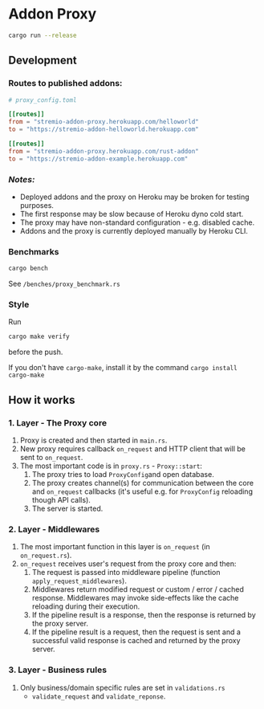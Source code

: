 # Addon Proxy

```bash
cargo run --release
```

## Development

### Routes to published addons:

```toml
# proxy_config.toml

[[routes]]
from = "stremio-addon-proxy.herokuapp.com/helloworld"
to = "https://stremio-addon-helloworld.herokuapp.com"

[[routes]]
from = "stremio-addon-proxy.herokuapp.com/rust-addon"
to = "https://stremio-addon-example.herokuapp.com"
```
 
### _Notes:_ 
  - Deployed addons and the proxy on Heroku may be broken for testing purposes. 
  - The first response may be slow because of Heroku dyno cold start.
  - The proxy may have non-standard configuration - e.g. disabled cache.
  - Addons and the proxy is currently deployed manually by Heroku CLI.

### Benchmarks

```bash
cargo bench
```
See `/benches/proxy_benchmark.rs`

### Style

Run
```bash
cargo make verify
```
before the push.

If you don't have `cargo-make`, install it by the command `cargo install cargo-make`
 
## How it works

### 1. Layer - The Proxy core

1. Proxy is created and then started in `main.rs`.
1. New proxy requires callback `on_request` and HTTP client that will be sent to `on_request`.
1. The most important code is in `proxy.rs` - `Proxy::start`:
   1. The proxy tries to load `ProxyConfig`and open database.
   1. The proxy creates channel(s) for communication between the core and `on_request` callbacks 
      (it's useful e.g. for `ProxyConfig` reloading though API calls).
   1. The server is started.
   
### 2. Layer - Middlewares

1. The most important function in this layer is `on_request` (in `on_request.rs`).
1. `on_request` receives user's request from the proxy core and then:
   1. The request is passed into middleware pipeline (function `apply_request_middlewares`).
   1. Middlewares return modified request or custom / error / cached response. 
      Middlewares may invoke side-effects like the cache reloading during their execution.
   1. If the pipeline result is a response, then the response is returned by the proxy server.
   1. If the pipeline result is a request, then the request is sent and 
      a successful valid response is cached and returned by the proxy server.
      
### 3. Layer - Business rules

1. Only business/domain specific rules are set in `validations.rs` 
   - `validate_request` and `validate_reponse`.

